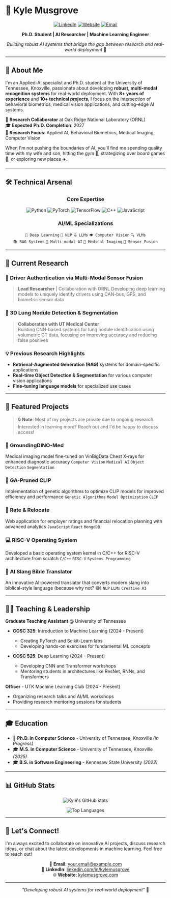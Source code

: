 # 🚀 Kyle Musgrove

<div align="center">
  
  [![LinkedIn](https://img.shields.io/badge/LinkedIn-Connect-blue?style=for-the-badge&logo=linkedin)](www.linkedin.com/in/kyle-musgrove1)
  [![Website](https://img.shields.io/badge/Website-Visit-brightgreen?style=for-the-badge&logo=google-chrome)](www.kylemusgrove.com)
  [![Email](https://img.shields.io/badge/Email-Contact-red?style=for-the-badge&logo=gmail)](mailto:kmusgrove2289@gmail.com)
  
  **Ph.D. Student | AI Researcher | Machine Learning Engineer**
  
  *Building robust AI systems that bridge the gap between research and real-world deployment* 🤖
  
</div>

---

## 👋 About Me

I'm an Applied-AI specialist and Ph.D. student at the University of Tennessee, Knoxville, passionate about developing **robust, multi-modal recognition systems** for real-world deployment. With **8+ years of experience** and **10+ technical projects**, I focus on the intersection of behavioral biometrics, medical vision applications, and cutting-edge AI systems.

🔬 **Research Collaborator** at Oak Ridge National Laboratory (ORNL)  
🎓 **Expected Ph.D. Completion**: 2027  
🧠 **Research Focus**: Applied AI, Behavioral Biometrics, Medical Imaging, Computer Vision  

When I'm not pushing the boundaries of AI, you'll find me spending quality time with my wife and son, hitting the gym 💪, strategizing over board games 🎲, or exploring new places ✈️.

---

## 🛠️ Technical Arsenal

<div align="center">

### Core Expertise
![Python](https://img.shields.io/badge/Python-3776AB?style=for-the-badge&logo=python&logoColor=white)
![PyTorch](https://img.shields.io/badge/PyTorch-EE4C2C?style=for-the-badge&logo=pytorch&logoColor=white)
![TensorFlow](https://img.shields.io/badge/TensorFlow-FF6F00?style=for-the-badge&logo=tensorflow&logoColor=white)
![C++](https://img.shields.io/badge/C++-00599C?style=for-the-badge&logo=cplusplus&logoColor=white)
![JavaScript](https://img.shields.io/badge/JavaScript-F7DF1E?style=for-the-badge&logo=javascript&logoColor=black)

### AI/ML Specializations
`🤖 Deep Learning` `🧠 NLP & LLMs` `👁️ Computer Vision` `🔍 VLMs`  
`📚 RAG Systems` `🎯 Multi-modal AI` `🏥 Medical Imaging` `🚗 Sensor Fusion`

</div>

---

## 🔬 Current Research

### 🚗 Driver Authentication via Multi-Modal Sensor Fusion
> **Lead Researcher** | Collaboration with ORNL 
> Developing deep learning models to uniquely identify drivers using CAN-bus, GPS, and biometric sensor data

### 🏥 3D Lung Nodule Detection & Segmentation
> **Collaboration with UT Medical Center**  
> Building CNN-based systems for lung nodule identification using volumetric CT data, focusing on improving accuracy and reducing false positives

### 💡 Previous Research Highlights
- **Retrieval-Augmented Generation (RAG)** systems for domain-specific applications
- **Real-time Object Detection & Segmentation** for various computer vision applications
- **Fine-tuning language models** for specialized use cases

---

## 🎯 Featured Projects

> 🔒 **Note**: Most of my projects are private due to ongoing research. Interested in learning more? Reach out and I'd be happy to discuss access!

### 🏥 GroundingDINO-Med
Medical imaging model fine-tuned on VinBigData Chest X-rays for enhanced diagnostic accuracy
`Computer Vision` `Medical AI` `Object Detection` `Segmentation`

### 🧬 GA-Pruned CLIP
Implementation of genetic algorithms to optimize CLIP models for improved efficiency and performance
`Genetic Algorithms` `Model Optimization` `CLIP`

### 📍 Rate & Relocate
Web application for employer ratings and financial relocation planning with advanced analytics
`JavaScript` `React` `MongoDB`

### 💻 RISC-V Operating System
Developed a basic operating system kernel in C/C++ for RISC-V architecture from scratch
`C/C++` `RISC-V` `Systems Programming`

### 📖 AI Slang Bible Translator
An innovative AI-powered translator that converts modern slang into biblical-style language (because why not? 😄)
`NLP` `LLMs` `Creative AI`

---

## 👨‍🏫 Teaching & Leadership

**Graduate Teaching Assistant** @ University of Tennessee
- **COSC 325**: Introduction to Machine Learning (2024 - Present)
  - Creating PyTorch and Scikit-Learn labs
  - Developing hands-on exercises for fundamental ML concepts
  
- **COSC 525**: Deep Learning (2024 - Present)
  - Developing CNN and Transformer workshops
  - Mentoring students in architectures like ResNet, RNNs, and Transformers

**Officer** - UTK Machine Learning Club (2024 - Present)
- Organizing research talks and AI/ML workshops
- Providing research mentoring sessions for students

---

## 🎓 Education

- 🎯 **Ph.D. in Computer Science** - University of Tennessee, Knoxville *(In Progress)*
- 🎓 **M.S. in Computer Science** - University of Tennessee, Knoxville *(2025)*
- 🎓 **B.S. in Software Engineering** - Kennesaw State University *(2022)*

---

## 📊 GitHub Stats

<div align="center">
  
  ![Kyle's GitHub stats](https://github-readme-stats.vercel.app/api?username=CuriousNeuralNerd&show_icons=true&theme=tokyonight)
  
  ![Top Languages](https://github-readme-stats.vercel.app/api/top-langs/?username=CuriousNeuralNerd&layout=compact&theme=tokyonight)
  
</div>

---

## 🤝 Let's Connect!

I'm always excited to collaborate on innovative AI projects, discuss research ideas, or chat about the latest developments in machine learning. Feel free to reach out!

<div align="center">
  
  📧 **Email**: [your.email@example.com](mailto:kmusgrove2289@gmail.com)  
  💼 **LinkedIn**: [linkedin.com/in/kylemusgrove](www.linkedin.com/in/kyle-musgrove1)  
  🌐 **Website**: [kylemusgrove.com](www.kylemusgrove.com)  
  
  ---
  
  *"Developing robust AI systems for real-world deployment"* 🚀
  
</div>
